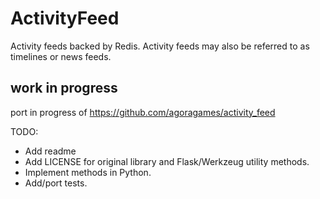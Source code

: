 # ActivityFeed

Activity feeds backed by Redis. Activity feeds may also be
referred to as timelines or news feeds.

## work in progress

port in progress of https://github.com/agoragames/activity_feed

TODO:

- Add readme
- Add LICENSE for original library and Flask/Werkzeug
  utility methods.
- Implement methods in Python.
- Add/port tests.
